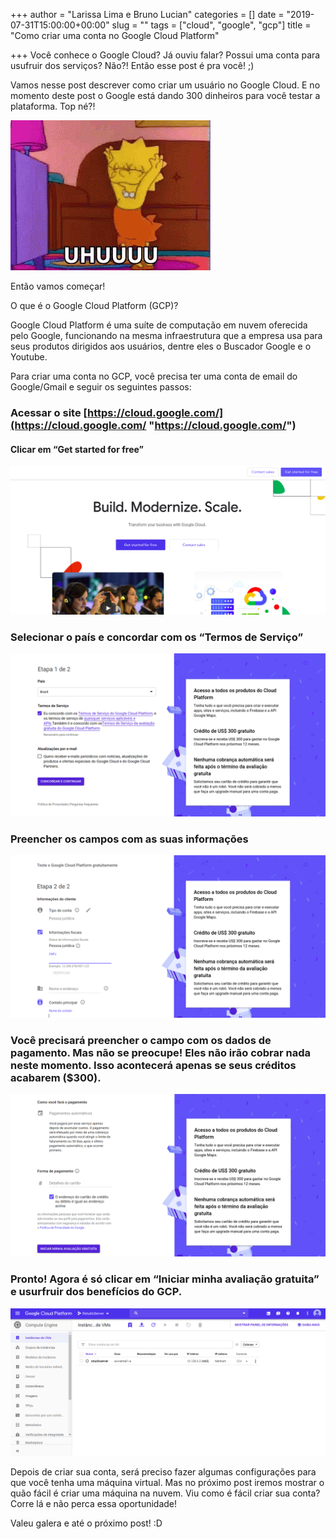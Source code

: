 +++
author = "Larissa Lima e Bruno Lucian"
categories = []
date = "2019-07-31T15:00:00+00:00"
slug = ""
tags = ["cloud", "google", "gcp"]
title = "Como criar uma conta no Google Cloud Platform"

+++
Você conhece o Google Cloud? Já ouviu falar? Possui uma conta para usufruir dos serviços? Não?! Então esse post é pra você!  ;)

Vamos nesse post descrever como criar um usuário no Google Cloud.  E no momento deste post o Google está dando 300 dinheiros para você testar a plataforma. Top né?!

![](./uhul_lisa.gif)

Então vamos começar!

O que é o Google Cloud Platform (GCP)?

Google Cloud Platform é uma suíte de computação em nuvem oferecida pelo Google, funcionando na mesma infraestrutura que a empresa usa para seus produtos dirigidos aos usuários, dentre eles o Buscador Google e o Youtube.

Para criar uma conta no GCP, você precisa ter uma conta de email do Google/Gmail  e seguir os seguintes passos:

### Acessar o site [https://cloud.google.com/](https://cloud.google.com/ "https://cloud.google.com/")

#### Clicar em “Get started for free”

![](./Screenshot_get_started.png)

### Selecionar o país e concordar com os “Termos de Serviço”

![](./Screenshot_termo_servico.png)

### Preencher os campos com as suas informações

![](./Screenshot_info.png)

### Você precisará preencher o campo com os dados de pagamento. Mas não se preocupe! Eles não irão cobrar nada neste momento. Isso acontecerá apenas se seus créditos acabarem ($300).

![](./Screenshot_dados_pagamento.png)

### Pronto! Agora é só clicar em “Iniciar minha avaliação gratuita” e usurfruir dos benefícios do GCP.

![](./Screenshot_almoco_gratis.png)

Depois de criar sua conta, será preciso fazer algumas configurações para que você tenha uma máquina virtual. Mas no próximo post iremos mostrar o quão fácil é criar uma máquina na nuvem. Viu como é fácil criar sua conta? Corre lá e não perca essa oportunidade!

Valeu galera e até o próximo post! :D